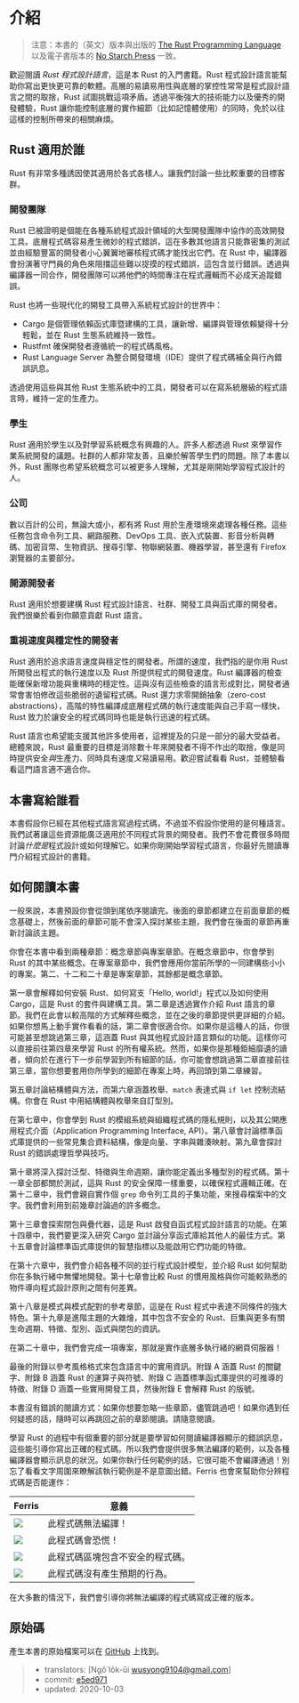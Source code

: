 # 介紹

> 注意：本書的（英文）版本與出版的 [The Rust Programming Language][nsprust] 以及電子書版本的 [No Starch Press][nsp] 一致。

[nsprust]: https://nostarch.com/rust
[nsp]: https://nostarch.com/

歡迎閱讀 *Rust 程式設計語言*，這是本 Rust 的入門書籍。Rust 程式設計語言能幫助你寫出更快更可靠的軟體。高層的易讀易用性與底層的掌控性常常是程式設計語言之間的取捨，Rust 試圖挑戰這項矛盾。透過平衡強大的技術能力以及優秀的開發體驗，Rust 讓你能控制底層的實作細節（比如記憶體使用）的同時，免於以往這樣的控制所帶來的相關麻煩。

## Rust 適用於誰

Rust 有非常多種誘因使其適用於各式各樣人。讓我們討論一些比較重要的目標客群。

### 開發團隊

Rust 已被證明是個能在各種系統程式設計領域的大型開發團隊中協作的高效開發工具。底層程式碼容易產生微妙的程式錯誤，這在多數其他語言只能靠密集的測試並由經驗豐富的開發者小心翼翼地審核程式碼才能找出它們。在 Rust 中，編譯器會扮演著守門員的角色來阻擋這些難以捉摸的程式錯誤，這包含並行錯誤。透過與編譯器一同合作，開發團隊可以將他們的時間專注在程式邏輯而不必成天追蹤錯誤。

Rust 也將一些現代化的開發工具帶入系統程式設計的世界中：

* Cargo 是個管理依賴函式庫暨建構的工具，讓新增、編譯與管理依賴變得十分輕鬆，並在 Rust 生態系統維持一致性。
* Rustfmt 確保開發者遵循統一的程式碼風格。
* Rust Language Server 為整合開發環境（IDE）提供了程式碼補全與行內錯誤訊息。

透過使用這些與其他 Rust 生態系統中的工具，開發者可以在寫系統層級的程式語言時，維持一定的生產力。

### 學生

Rust 適用於學生以及對學習系統概念有興趣的人。許多人都透過 Rust 來學習作業系統開發的議題。社群的人都非常友善，且樂於解答學生們的問題。除了本書以外，Rust 團隊也希望系統概念可以被更多人理解，尤其是剛開始學習程式設計的人。

### 公司

數以百計的公司，無論大或小，都有將 Rust 用於生產環境來處理各種任務。這些任務包含命令列工具、網路服務、DevOps 工具、嵌入式裝置、影音分析與轉碼、加密貨幣、生物資訊、搜尋引擎、物聯網裝置、機器學習，甚至還有 Firefox 瀏覽器的主要部分。

### 開源開發者

Rust 適用於想要建構 Rust 程式設計語言、社群、開發工具與函式庫的開發者。我們很樂於看到你願意貢獻 Rust 語言。

### 重視速度與穩定性的開發者

Rust 適用於追求語言速度與穩定性的開發者。所謂的速度，我們指的是你用 Rust 所開發出程式的執行速度以及 Rust 所提供程式的開發速度。Rust 編譯器的檢查能確保新增功能與重構時的穩定性。這與沒有這些檢查的語言形成對比，開發者通常會害怕修改這些脆弱的遺留程式碼。Rust 還力求零開銷抽象（zero-cost abstractions），高階的特性編譯成底層程式碼的執行速度能與自己手寫一樣快，Rust 致力於讓安全的程式碼同時也能是執行迅速的程式碼。

Rust 語言也希望能支援其他許多使用者，這裡提及的只是一部分的最大受益者。總體來說，Rust 最重要的目標是消除數十年來開發者不得不作出的取捨，像是同時提供安全*與*生產力、同時具有速度*又*易讀易用。歡迎嘗試看看 Rust，並體驗看看這門語言適不適合你。

## 本書寫給誰看

本書假設你已經在其他程式語言寫過程式碼，不過並不假設你使用的是何種語言。我們試著讓這些資源能廣泛適用於不同程式背景的開發者。我們不會花費很多時間討論*什麼是*程式設計或如何理解它。如果你剛開始學習程式語言，你最好先閱讀專門介紹程式設計的書籍。

## 如何閱讀本書

一般來說，本書預設你會從頭到尾依序閱讀完。後面的章節都建立在前面章節的概念基礎上，然後前面的章節可能不會深入探討某些主題，我們會在後面的章節再重新討論該主題。

你會在本書中看到兩種章節：概念章節與專案章節。在概念章節中，你會學到 Rust 的其中某些概念。在專案章節中，我們會應用你當前所學的一同建構些小小的專案。第二、十二和二十章是專案章節，其餘都是概念章節。

第一章會解釋如何安裝 Rust、如何寫支「Hello, world!」程式以及如何使用 Cargo，這是 Rust 的套件與建構工具。第二章是透過實作介紹 Rust 語言的章節。我們在此會以較高階的方式解釋些概念，並在之後的章節提供更詳細的介紹。如果你想馬上動手實作看看的話，第二章會很適合你。如果你是這種人的話，你很可能甚至想跳過第三章，這涵蓋 Rust 與其他程式設計語言類似的功能。這樣你可以直接前往第四章來學習 Rust 的所有權系統。然而，如果你是那種鉅細靡遺的讀者，傾向於在進行下一步前學習到所有細節的話，你可能會想跳過第二章直接前往第三章，當你想要套用你所學到的細節在專案上時，再回頭到第二章練習。

第五章討論結構體與方法，而第六章涵蓋枚舉、`match` 表達式與 `if let` 控制流結構。你會在 Rust 中用結構體與枚舉來自訂型別。

在第七章中，你會學到 Rust 的模組系統與組織程式碼的隱私規則，以及其公開應用程式介面（Application Programming Interface, API）。第八章會討論標準函式庫提供的一些常見集合資料結構，像是向量、字串與雜湊映射。第九章會探討 Rust 的錯誤處理哲學與技巧。

第十章將深入探討泛型、特徵與生命週期，讓你能定義出多種型別的程式碼。第十一章全部都關於測試，這與 Rust 的安全保障一樣重要，以確保程式邏輯正確。在第十二章中，我們會親自實作個 `grep` 命令列工具的子集功能，來搜尋檔案中的文字。我們會利用到前幾章討論過的許多概念。

第十三章會探索閉包與疊代器，這是 Rust 啟發自函式程式設計語言的功能。在第十四章中，我們要更深入研究 Cargo 並討論分享函式庫給其他人的最佳方式。第十五章會討論標準函式庫提供的智慧指標以及能啟用它們功能的特徵。

在第十六章中，我們會介紹各種不同的並行程式設計模型，並介紹 Rust 如何幫助你在多執行緒中無懼地開發。第十七章會比較 Rust 的慣用風格與你可能較熟悉的物件導向程式設計原則之間有何差異。

第十八章是模式與模式配對的參考章節，這是在 Rust 程式中表達不同條件的強大特色。第十九章是進階主題的大雜燴，其中包含不安全的 Rust、巨集與更多有關生命週期、特徵、型別、函式與閉包的資訊。

在第二十章中，我們會完成一項專案，那就是實作底層多執行緒的網頁伺服器！

最後的附錄以參考風格格式來包含語言中的實用資訊。附錄 A 涵蓋 Rust 的關鍵字、附錄 B 涵蓋 Rust 的運算子與符號、附錄 C 涵蓋標準函式庫提供的可推導的特徵、附錄 D 涵蓋一些實用開發工具，然後附錄 E 會解釋 Rust 的版號。

本書沒有錯誤的閱讀方式：如果你想要忽略一些章節，儘管跳過吧！如果你遇到任何疑惑的話，隨時可以再跳回之前的章節閱讀。請隨意閱讀。

<span id="ferris"></span>

學習 Rust 的過程中有個重要的部分就是要學習如何閱讀編譯器顯示的錯誤訊息，這些能引導你寫出正確的程式碼。所以我們會提供很多無法編譯的範例，以及各種編譯器會顯示訊息的狀況。如果你執行任何範例的話，它很可能不會編譯通過！別忘了看看文字周圍來瞭解該執行範例是不是意圖出錯。Ferris 也會來幫助你分辨程式碼是否能運作：

| Ferris                                                                 | 意義                                          |
|------------------------------------------------------------------------|--------------------------------------------------|
| <img src="img/ferris/does_not_compile.svg" class="ferris-explain"/>    | 此程式碼無法編譯！                               |
| <img src="img/ferris/panics.svg" class="ferris-explain"/>              | 此程式碼會恐慌！                                 |
| <img src="img/ferris/unsafe.svg" class="ferris-explain"/>              | 此程式碼區塊包含不安全的程式碼。                 |
| <img src="img/ferris/not_desired_behavior.svg" class="ferris-explain"/>| 此程式碼沒有產生預期的行為。                     |

在大多數的情況下，我們會引導你將無法編譯的程式碼寫成正確的版本。

## 原始碼

產生本書的原始檔案可以在 [GitHub][book] 上找到。

[book]: https://github.com/rust-tw/book-tw

> - translators: [Ngô͘ Io̍k-ūi <wusyong9104@gmail.com>]
> - commit: [e5ed971](https://github.com/rust-lang/book/blob/e5ed97128302d5fa45dbac0e64426bc7649a558c/src/ch00-00-introduction.md)
> - updated: 2020-10-03
